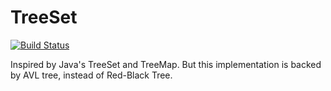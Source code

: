 # TreeSet
[![Build Status](https://travis-ci.org/jasonhotsauce/TreeSet.svg?branch=master)](https://travis-ci.org/jasonhotsauce/TreeSet)

Inspired by Java's TreeSet and TreeMap. But this implementation is backed by AVL tree, instead of Red-Black Tree.
